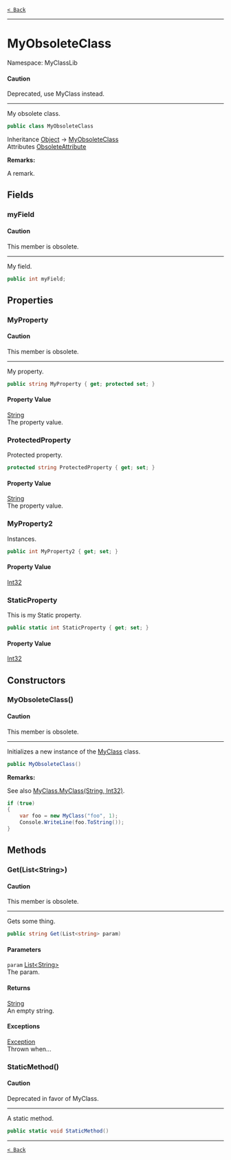 [`< Back`](./)

---

# MyObsoleteClass

Namespace: MyClassLib

#### Caution

Deprecated, use MyClass instead.

---

My obsolete class.

```csharp
public class MyObsoleteClass
```

Inheritance [Object](https://docs.microsoft.com/en-us/dotnet/api/system.object) → [MyObsoleteClass](./myclasslib.myobsoleteclass)<br>
Attributes [ObsoleteAttribute](https://docs.microsoft.com/en-us/dotnet/api/system.obsoleteattribute)

**Remarks:**

A remark.

## Fields

### **myField**

#### Caution

This member is obsolete.

---

My field.

```csharp
public int myField;
```

## Properties

### **MyProperty**

#### Caution

This member is obsolete.

---

My property.

```csharp
public string MyProperty { get; protected set; }
```

#### Property Value

[String](https://docs.microsoft.com/en-us/dotnet/api/system.string)<br>
The property value.

### **ProtectedProperty**

Protected property.

```csharp
protected string ProtectedProperty { get; set; }
```

#### Property Value

[String](https://docs.microsoft.com/en-us/dotnet/api/system.string)<br>
The property value.

### **MyProperty2**

Instances.

```csharp
public int MyProperty2 { get; set; }
```

#### Property Value

[Int32](https://docs.microsoft.com/en-us/dotnet/api/system.int32)<br>

### **StaticProperty**

This is my Static property.

```csharp
public static int StaticProperty { get; set; }
```

#### Property Value

[Int32](https://docs.microsoft.com/en-us/dotnet/api/system.int32)<br>

## Constructors

### **MyObsoleteClass()**

#### Caution

This member is obsolete.

---

Initializes a new instance of the [MyClass](./myclasslib.myclass) class.

```csharp
public MyObsoleteClass()
```

**Remarks:**

See also [MyClass.MyClass(String, Int32)](./myclasslib.myclass#myclassstring-int32).

```csharp
if (true)
{
    var foo = new MyClass("foo", 1);
    Console.WriteLine(foo.ToString());
}
```

## Methods

### **Get(List&lt;String&gt;)**

#### Caution

This member is obsolete.

---

Gets some thing.

```csharp
public string Get(List<string> param)
```

#### Parameters

`param` [List&lt;String&gt;](https://docs.microsoft.com/en-us/dotnet/api/system.collections.generic.list-1)<br>
The param.

#### Returns

[String](https://docs.microsoft.com/en-us/dotnet/api/system.string)<br>
An empty string.

#### Exceptions

[Exception](https://docs.microsoft.com/en-us/dotnet/api/system.exception)<br>
Thrown when...

### **StaticMethod()**

#### Caution

Deprecated in favor of MyClass.

---

A static method.

```csharp
public static void StaticMethod()
```

---

[`< Back`](./)
